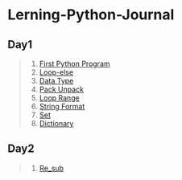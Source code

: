 # Lerning-Python-Journal

## Day1
> 1. [First Python Program](https://github.com/LonelyFellas/Lerning-Python-Journal/blob/main/docs/basic/first-python-program.md)
> 2. [Loop-else](https://github.com/LonelyFellas/Lerning-Python-Journal/blob/main/docs/basic/loop-else.md)
> 3. [Data Type](https://github.com/LonelyFellas/Lerning-Python-Journal/blob/main/docs/basic/data-type.md)
> 4. [Pack Unpack](https://github.com/LonelyFellas/Lerning-Python-Journal/blob/main/docs/basic/pack-unpack.md)
> 5. [Loop Range](https://github.com/LonelyFellas/Lerning-Python-Journal/blob/main/docs/basic/loop-range.md)
> 6. [String Format](https://github.com/LonelyFellas/Lerning-Python-Journal/blob/main/docs/basic/string.md)
> 7. [Set](https://github.com/LonelyFellas/Lerning-Python-Journal/blob/main/docs/basic/set.md)
> 8. [Dictionary](https://github.com/LonelyFellas/Lerning-Python-Journal/blob/main/docs/basic/dict.md)


## Day2
> 1. [Re_sub](https://github.com/LonelyFellas/Lerning-Python-Journal/blob/main/docs/basic/re_sub.md)